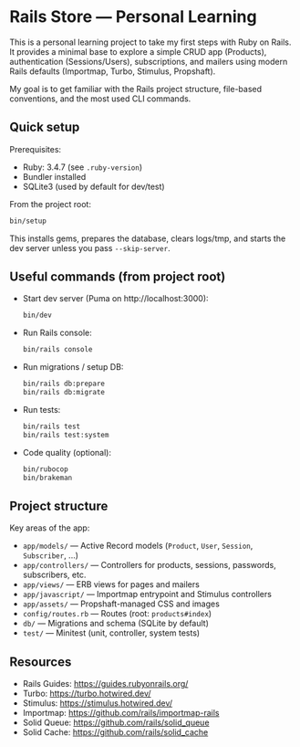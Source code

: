 # Rails Store — Personal Learning

This is a personal learning project to take my first steps with Ruby on Rails. It provides a minimal base to explore a simple CRUD app (Products), authentication (Sessions/Users), subscriptions, and mailers using modern Rails defaults (Importmap, Turbo, Stimulus, Propshaft).

My goal is to get familiar with the Rails project structure, file-based conventions, and the most used CLI commands.

## Quick setup

Prerequisites:

- Ruby: 3.4.7 (see `.ruby-version`)
- Bundler installed
- SQLite3 (used by default for dev/test)

From the project root:

```bash
bin/setup
```

This installs gems, prepares the database, clears logs/tmp, and starts the dev server unless you pass `--skip-server`.

## Useful commands (from project root)

- Start dev server (Puma on http://localhost:3000):
	```bash
	bin/dev
	```

- Run Rails console:
	```bash
	bin/rails console
	```

- Run migrations / setup DB:
	```bash
	bin/rails db:prepare
	bin/rails db:migrate
	```

- Run tests:
	```bash
	bin/rails test
	bin/rails test:system
	```

- Code quality (optional):
	```bash
	bin/rubocop
	bin/brakeman
	```

## Project structure

Key areas of the app:

- `app/models/` — Active Record models (`Product`, `User`, `Session`, `Subscriber`, ...)
- `app/controllers/` — Controllers for products, sessions, passwords, subscribers, etc.
- `app/views/` — ERB views for pages and mailers
- `app/javascript/` — Importmap entrypoint and Stimulus controllers
- `app/assets/` — Propshaft-managed CSS and images
- `config/routes.rb` — Routes (root: `products#index`)
- `db/` — Migrations and schema (SQLite by default)
- `test/` — Minitest (unit, controller, system tests)

## Resources

- Rails Guides: https://guides.rubyonrails.org/
- Turbo: https://turbo.hotwired.dev/
- Stimulus: https://stimulus.hotwired.dev/
- Importmap: https://github.com/rails/importmap-rails
- Solid Queue: https://github.com/rails/solid_queue
- Solid Cache: https://github.com/rails/solid_cache

